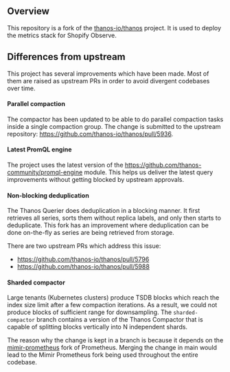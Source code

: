 ## Overview

This repository is a fork of the [thanos-io/thanos](https://github.com/thanos-io/thanos) project. It is used to deploy the metrics stack for Shopify Observe.

## Differences from upstream

This project has several improvements which have been made. Most of them are raised as upstream PRs in order to avoid divergent codebases over time.

#### Parallel compaction

The compactor has been updated to be able to do parallel compaction tasks inside a single compaction group. The change is submitted to the upstream repository: https://github.com/thanos-io/thanos/pull/5936.

#### Latest PromQL engine

The project uses the latest version of the https://github.com/thanos-community/promql-engine module. This helps us deliver the latest query improvements without getting blocked by upstream approvals.

#### Non-blocking deduplication

The Thanos Querier does deduplication in a blocking manner. It first retrieves all series, sorts them without replica labels, and only then starts to deduplicate. This fork has an improvement where deduplication can be done on-the-fly as series are being retrieved from storage.

There are two upstream PRs which address this issue:
* https://github.com/thanos-io/thanos/pull/5796
* https://github.com/thanos-io/thanos/pull/5988

#### Sharded compactor

Large tenants (Kubernetes clusters) produce TSDB blocks which reach the index size limit after a few compaction iterations. As a result, we could not produce blocks of sufficient range for downsampling. The `sharded-compactor` branch contains a version of the Thanos Compactor that is capable of splitting blocks vertically into N independent shards.

The reason why the change is kept in a branch is because it depends on the [mimir-prometheus](https://github.com/grafana/mimir-prometheus) fork of Prometheus. Merging the change in main would lead to the Mimir Prometheus fork being used throughout the entire codebase.
